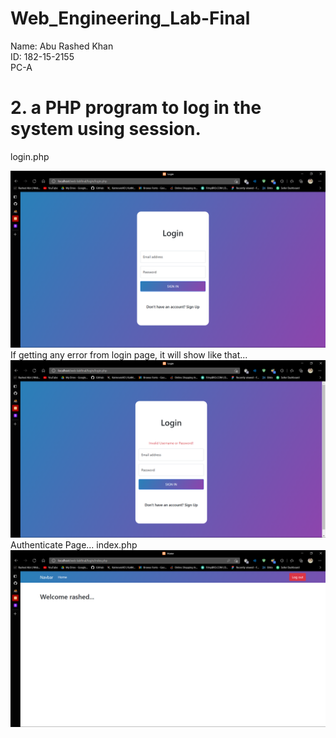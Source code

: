 # Web_Engineering_Lab-Final
Name: Abu Rashed Khan
<br/>
ID: 182-15-2155
<br/>
PC-A

# 2. a PHP program to log in the system using session.
login.php

<img src="https://github.com/rashedabir/Web_Engineering_Lab-Final/blob/main/Output%20SS/login.png" alt="" />

<br/>
If getting any error from login page, it will show like that...

<img src="https://github.com/rashedabir/Web_Engineering_Lab-Final/blob/main/Output%20SS/error.png" alt="" />

<br/>
Authenticate Page...
index.php
<img src="https://github.com/rashedabir/Web_Engineering_Lab-Final/blob/main/Output%20SS/index.png" alt="" />
